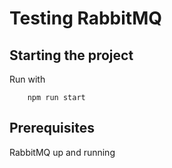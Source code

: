 # Testing RabbitMQ

## Starting the project
Run with 
```
    npm run start
```
## Prerequisites
RabbitMQ up and running